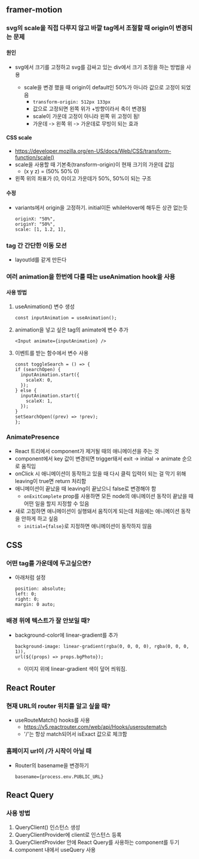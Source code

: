 ## framer-motion

### svg의 scale을 직접 다루지 않고 바깥 tag에서 조절할 때 origin이 변경되는 문제

#### 원인

- svg에서 크기를 고정하고 svg를 감싸고 있는 div에서 크기 조정을 하는 방법을 사용

  - scale을 변경 했을 때 origin이 default인 50%가 아니라 값으로 고정이 되었음
    - `transform-origin: 512px 133px`
    - 값으로 고정되면 왼쪽 위가 +방향이라서 축이 변경됨
    - scale이 가운데 고정이 아니라 왼쪽 위 고정이 됨!
    - 가운데 -> 왼쪽 위 -> 가운데로 무빙이 되는 효과

#### CSS scale

- https://developer.mozilla.org/en-US/docs/Web/CSS/transform-function/scale()
- scale을 사용할 때 기본축(transform-origin)이 현재 크기의 가운데 값임
  - (x y z) = (50% 50% 0)
- 왼쪽 위의 좌표가 (0, 0)이고 가운데가 50%, 50%이 되는 구조

#### 수정

- variants에서 origin을 고정하기. initial이든 whileHover에 해두든 상관 없는듯
  ```
  originX: "50%",
  originY: "50%",
  scale: [1, 1.2, 1],
  ```

### tag 간 간단한 이동 모션

- layoutId를 같게 만든다

### 여러 animation을 한번에 다룰 때는 useAnimation hook을 사용

#### 사용 방법

1. useAnimation() 변수 생성
   ```
   const inputAnimation = useAnimation();
   ```
2. animation을 넣고 싶은 tag의 animate에 변수 추가

   ```
   <Input animate={inputAnimation} />
   ```

3. 이벤트를 받는 함수에서 변수 사용

   ```
   const toggleSearch = () => {
   if (searchOpen) {
     inputAnimation.start({
       scaleX: 0,
     });
   } else {
     inputAnimation.start({
       scaleX: 1,
     });
   }
   setSearchOpen((prev) => !prev);
   };

   ```

### AnimatePresence

- React 트리에서 component가 제거될 때의 애니메이션을 주는 것
- component에서 key 값이 변경되면 trigger돼서 exit -> initial -> animate 순으로 움직임
- onClick 시 애니메이션이 동작하고 있을 때 다시 클릭 입력이 되는 걸 막기 위해 leaving이 true면 return 처리함
- 애니메이션이 끝났을 때 leaving이 끝났으니 false로 변경해야 함
  - `onExitComplete` prop를 사용하면 모든 node의 애니메이션 동작이 끝났을 때 어떤 일을 할지 지정할 수 있음
- 새로 고침하면 애니메이션이 실행돼서 움직이게 되는데 처음에는 애니메이션 동작을 안하게 하고 싶음
  - `initial={false}`로 지정하면 애니메이션이 동작하지 않음

## CSS

### 어떤 tag를 가운데에 두고싶으면?

- 아래처럼 설정
  ```
  position: absolute;
  left: 0;
  right: 0;
  margin: 0 auto;
  ```

### 배경 위에 텍스트가 잘 안보일 때?

- background-color에 linear-gradient를 추가
  ```
  background-image: linear-gradient(rgba(0, 0, 0, 0), rgba(0, 0, 0, 1)),
  url(${(props) => props.bgPhoto});
  ```
  - 이미지 위에 linear-gradient 색이 덮어 씌워짐.

## React Router

### 현재 URL의 router 위치를 알고 싶을 때?

- useRouteMatch() hooks를 사용
  - https://v5.reactrouter.com/web/api/Hooks/useroutematch
  - '/'는 항상 match되어서 isExact 값으로 체크함

### 홈페이지 url이 /가 시작이 아닐 때

- Router의 basename을 변경하기
  ```
  basename={process.env.PUBLIC_URL}
  ```

## React Query

### 사용 방법

1. QueryClient() 인스턴스 생성
2. QueryClientProvider에 client로 인스턴스 등록
3. QueryClientProvider 안에 React Query를 사용하는 component를 두기
4. component 내에서 useQuery 사용

